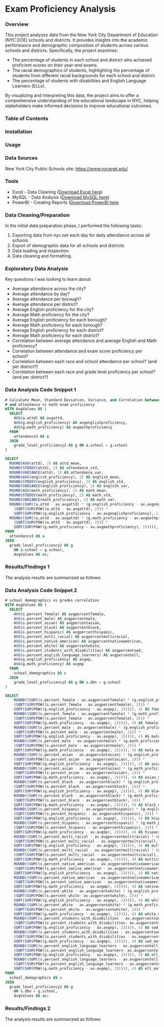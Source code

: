 # Exam Proficiency Analysis

### Overview
This project analyzes data from the New York City Department of Education (NYC DOE) schools and districts. It provides insights into the academic performance and demographic composition of students across various schools and districts. Specifically, the project examines:

- The percentage of students in each school and district who achieved proficient scores on their year-end exams.
- The racial demographics of students, highlighting the percentage of students from different racial backgrounds for each school and district.
- The percentage of students with disabilities and English Language Learners (ELLs).

By visualizing and interpreting this data, the project aims to offer a comprehensive understanding of the educational landscape in NYC, helping stakeholders make informed decisions to improve educational outcomes.

### Table of Contents

### Installation

### Usage

### Data Sources
New York City Public Schools site: 
https://www.nycenet.edu/

### Tools
- Excel - Data Cleaning ([Download Excel here](https://www.microsoft.com/en-us/microsoft-365/excel))
- MySQL - Data Analysis ([Download MySQL here](https://www.mysql.com))
- PowerBI - Creating Reports ([Download PowerBI here](https://www.microsoft.com/en-us/power-platform/products/power-bi/downloads)

### Data Cleaning/Preparation
In the initial data preparation phase, I performed the following tasks:
1. Exporting data from nyc.net each day for daily attendance across all schools
2. Export of demographic data for all schools and districts
3. Data loading and inspection.
4. Data cleaning and formatting.

### Exploratory Data Analysis
Key questions I was looking to learn about:

- Average attendance across the city?
- Average attendance by day?
- Average attendance per borough?
- Average attendance per district?
- Average English proficiency for the city?
- Average Math proficiency for the city?
- Average English proficiency for each borough?
- Average Math proficiency for each borough?
- Average English proficiency for each district?
- Average Math proficiency for each district?
- Correlation between average attendance and average English and Math proficiency?	
- Correlation between attendance and exam score proficiency per school? 
- Correlation between each race and school attendance per school? (and per district?)
- Correlation between each race and grade level proficiency per school? (and per district?)

### Data Analysis Code Snippet 1

```SQL
# Calculate Mean, Standard Deviation, Variance, and Correlation between attendance vs english exam proficiency
# and attendance vs math exam proficiency
WITH AvgValues AS (
  SELECT 
    AVG(a.attd) AS avgattd, 
    AVG(g.english_proficiency) AS avgenglishproficiency,
    AVG(g.math_proficiency) AS avgmathproficiency
  FROM 
    attendance3 AS a
  JOIN 
    grade_level_proficiency2 AS g ON a.school = g.school
)

SELECT
  ROUND(AVG(attd), 2) AS attd_mean,
  ROUND(STDDEV(attd), 2) AS attendance_std,
  ROUND(VARIANCE(attd), 2) AS attendance_var,
  ROUND(AVG(english_proficiency), 2) AS english_mean,
  ROUND(STDDEV(english_proficiency), 2) AS english_std,
  ROUND(VARIANCE(english_proficiency), 2) AS english_var,
  ROUND(AVG(math_proficiency), 2) AS math_mean,
  ROUND(STDDEV(math_proficiency), 2) AS math_std,
  ROUND(VARIANCE(math_proficiency), 2) AS math_var,
  ROUND((SUM((a.attd - av.avgattd) * (g.english_proficiency - av.avgenglishproficiency)) / 
    (SQRT(SUM(POW((a.attd - av.avgattd), 2))) * 
    SQRT(SUM(POW((g.english_proficiency - av.avgenglishproficiency), 2))))), 4) AS attd_english_correlation,
  ROUND((SUM((a.attd - av.avgattd) * (g.math_proficiency - av.avgmathproficiency)) / 
    (SQRT(SUM(POW((a.attd - av.avgattd), 2))) * 
    SQRT(SUM(POW((g.math_proficiency - av.avgmathproficiency), 2))))), 4) AS attd_math_correlation
FROM 
  attendance3 AS a
JOIN 
  grade_level_proficiency2 AS g
	ON a.school = g.school,
	AvgValues AS av;
```
### Results/Findings 1

The analysis results are summarized as follows:


### Data Analysis Code Snippet 2
```SQL
# school demographics vs grades correlation
WITH AvgValues AS (
  SELECT 
    AVG(s.percent_female) AS avgpercentfemale,
    AVG(s.percent_male) AS avgpercentmale,
    AVG(s.percent_asian) AS avgpercentasian,
    AVG(s.percent_black) AS avgpercentblack,
    AVG(s.percent_hispanic) AS avgpercenthispanic,
    AVG(s.percent_multi_racial) AS avgpercentmultiracial,
    AVG(s.percent_native_american) AS avgpercentnativeamerican,
    AVG(s.percent_white) AS avgpercentwhite,
    AVG(s.percent_students_with_disabilities) AS avgpercentswd,
    AVG(s.percent_english_language_learners) AS avgpercentell,
    AVG(g.english_proficiency) AS avgep,
    AVG(g.math_proficiency) AS avgmp
  FROM 
    school_demographics AS s
  JOIN 
    grade_level_proficiency2 AS g ON s.dbn = g.school
)

SELECT 
    ROUND((SUM((s.percent_female - av.avgpercentfemale) * (g.english_proficiency - av.avgep)) / 
    (SQRT(SUM(POW((s.percent_female - av.avgpercentfemale), 2))) * 
    SQRT(SUM(POW((g.english_proficiency - av.avgep), 2))))), 4) AS female_english_proficiency_correlation,
    ROUND((SUM((s.percent_female - av.avgpercentfemale) * (g.math_proficiency - av.avgmp)) / 
    (SQRT(SUM(POW((s.percent_female - av.avgpercentfemale), 2))) * 
    SQRT(SUM(POW((g.math_proficiency - av.avgmp), 2))))), 4) AS female_math_proficiency_correlation,
    ROUND((SUM((s.percent_male - av.avgpercentmale) * (g.english_proficiency - av.avgep)) / 
    (SQRT(SUM(POW((s.percent_male - av.avgpercentmale), 2))) * 
    SQRT(SUM(POW((g.english_proficiency - av.avgep), 2))))), 4) AS male_english_proficiency_correlation,
    ROUND((SUM((s.percent_male - av.avgpercentmale) * (g.math_proficiency - av.avgmp)) / 
    (SQRT(SUM(POW((s.percent_male - av.avgpercentmale), 2))) * 
    SQRT(SUM(POW((g.math_proficiency - av.avgmp), 2))))), 4) AS male_math_proficiency_correlation,
    ROUND((SUM((s.percent_asian - av.avgpercentasian) * (g.english_proficiency - av.avgep)) / 
    (SQRT(SUM(POW((s.percent_asian - av.avgpercentasian), 2))) * 
    SQRT(SUM(POW((g.english_proficiency - av.avgep), 2))))), 4) AS asian_english_proficiency_correlation,
    ROUND((SUM((s.percent_asian - av.avgpercentasian) * (g.math_proficiency - av.avgmp)) / 
    (SQRT(SUM(POW((s.percent_asian - av.avgpercentasian), 2))) * 
    SQRT(SUM(POW((g.math_proficiency - av.avgmp), 2))))), 4) AS asian_math_proficiency_correlation,
    ROUND((SUM((s.percent_black - av.avgpercentblack) * (g.english_proficiency - av.avgep)) / 
    (SQRT(SUM(POW((s.percent_black - av.avgpercentblack), 2))) * 
    SQRT(SUM(POW((g.english_proficiency - av.avgep), 2))))), 4) AS black_english_proficiency_correlation,
    ROUND((SUM((s.percent_black - av.avgpercentblack) * (g.math_proficiency - av.avgmp)) / 
    (SQRT(SUM(POW((s.percent_black - av.avgpercentblack), 2))) * 
    SQRT(SUM(POW((g.math_proficiency - av.avgmp), 2))))), 4) AS black_math_proficiency_correlation,
    ROUND((SUM((s.percent_hispanic - av.avgpercenthispanic) * (g.english_proficiency - av.avgep)) / 
    (SQRT(SUM(POW((s.percent_hispanic - av.avgpercenthispanic), 2))) * 
    SQRT(SUM(POW((g.english_proficiency - av.avgep), 2))))), 4) AS hispanic_english_proficiency_correlation,
    ROUND((SUM((s.percent_hispanic - av.avgpercenthispanic) * (g.math_proficiency - av.avgmp)) / 
    (SQRT(SUM(POW((s.percent_hispanic - av.avgpercenthispanic), 2))) * 
    SQRT(SUM(POW((g.math_proficiency - av.avgmp), 2))))), 4) AS hispanic_math_proficiency_correlation,
    ROUND((SUM((s.percent_multi_racial - av.avgpercentmultiracial) * (g.english_proficiency - av.avgep)) / 
    (SQRT(SUM(POW((s.percent_multi_racial - av.avgpercentmultiracial), 2))) * 
    SQRT(SUM(POW((g.english_proficiency - av.avgep), 2))))), 4) AS multiracial_english_proficiency_correlation,
    ROUND((SUM((s.percent_multi_racial - av.avgpercentmultiracial) * (g.math_proficiency - av.avgmp)) / 
    (SQRT(SUM(POW((s.percent_multi_racial - av.avgpercentmultiracial), 2))) * 
    SQRT(SUM(POW((g.math_proficiency - av.avgmp), 2))))), 4) AS multiracial_math_proficiency_correlation,
    ROUND((SUM((s.percent_native_american - av.avgpercentnativeamerican) * (g.english_proficiency - av.avgep)) / 
    (SQRT(SUM(POW((s.percent_native_american - av.avgpercentnativeamerican), 2))) * 
    SQRT(SUM(POW((g.english_proficiency - av.avgep), 2))))), 4) AS nativeamerican_english_proficiency_correlation,
    ROUND((SUM((s.percent_native_american - av.avgpercentnativeamerican) * (g.math_proficiency - av.avgmp)) / 
    (SQRT(SUM(POW((s.percent_native_american - av.avgpercentnativeamerican), 2))) * 
    SQRT(SUM(POW((g.math_proficiency - av.avgmp), 2))))), 4) AS nativeamerican_math_proficiency_correlation,
    ROUND((SUM((s.percent_white - av.avgpercentwhite) * (g.english_proficiency - av.avgep)) / 
    (SQRT(SUM(POW((s.percent_white- av.avgpercentwhite), 2))) * 
    SQRT(SUM(POW((g.english_proficiency - av.avgep), 2))))), 4) AS white_english_proficiency_correlation,
    ROUND((SUM((s.percent_white - av.avgpercentwhite) * (g.math_proficiency - av.avgmp)) / 
    (SQRT(SUM(POW((s.percent_white - av.avgpercentwhite), 2))) * 
    SQRT(SUM(POW((g.math_proficiency - av.avgmp), 2))))), 4) AS white_math_proficiency_correlation,
    ROUND((SUM((s.percent_students_with_disabilities - av.avgpercentswd) * (g.english_proficiency - av.avgep)) / 
    (SQRT(SUM(POW((s.percent_students_with_disabilities- av.avgpercentswd), 2))) * 
    SQRT(SUM(POW((g.english_proficiency - av.avgep), 2))))), 4) AS swd_english_proficiency_correlation,
    ROUND((SUM((s.percent_students_with_disabilities - av.avgpercentswd) * (g.math_proficiency - av.avgmp)) / 
    (SQRT(SUM(POW((s.percent_students_with_disabilities - av.avgpercentswd), 2))) * 
    SQRT(SUM(POW((g.math_proficiency - av.avgmp), 2))))), 4) AS swd_math_proficiency_correlation,
    ROUND((SUM((s.percent_english_language_learners - av.avgpercentell) * (g.english_proficiency - av.avgep)) / 
    (SQRT(SUM(POW((s.percent_english_language_learners- av.avgpercentell), 2))) * 
    SQRT(SUM(POW((g.english_proficiency - av.avgep), 2))))), 4) AS ell_english_proficiency_correlation,
    ROUND((SUM((s.percent_english_language_learners - av.avgpercentell) * (g.math_proficiency - av.avgmp)) / 
    (SQRT(SUM(POW((s.percent_english_language_learners - av.avgpercentell), 2))) * 
    SQRT(SUM(POW((g.math_proficiency - av.avgmp), 2))))), 4) AS ell_math_proficiency_correlation
FROM 
  school_demographics AS s
JOIN 
  grade_level_proficiency2 AS g
	ON s.dbn = g.school,
	AvgValues AS av;
```

### Results/Findings 2
The analysis results are summarized as follows:
